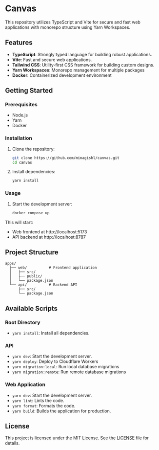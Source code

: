 # Canvas

This repository utilizes TypeScript and Vite for secure and fast web applications with monorepo structure using Yarn Workspaces.

## Features

- **TypeScript**: Strongly typed language for building robust applications.
- **Vite**: Fast and secure web applications.
- **Tailwind CSS**: Utility-first CSS framework for building custom designs.
- **Yarn Workspaces**: Monorepo management for multiple packages
- **Docker**: Containerized development environment

## Getting Started

### Prerequisites

- Node.js
- Yarn
- Docker

### Installation

1. Clone the repository:

   ```sh
   git clone https://github.com/minagishl/canvas.git
   cd canvas
   ```

2. Install dependencies:
   ```sh
   yarn install
   ```

### Usage

1. Start the development server:
   ```sh
   docker compose up
   ```

This will start:

- Web frontend at http://localhost:5173
- API backend at http://localhost:8787

## Project Structure

```
apps/
  ├── web/          # Frontend application
  │   ├── src/
  │   ├── public/
  │   └── package.json
  └── api/          # Backend API
      ├── src/
      └── package.json
```

## Available Scripts

### Root Directory

- `yarn install`: Install all dependencies.

### API

- `yarn dev`: Start the development server.
- `yarn deploy`: Deploy to Cloudflare Workers
- `yarn migration:local`: Run local database migrations
- `yarn migration:remote`: Run remote database migrations

### Web Application

- `yarn dev`: Start the development server.
- `yarn lint`: Lints the code.
- `yarn format`: Formats the code.
- `yarn build`: Builds the application for production.

## License

This project is licensed under the MIT License. See the [LICENSE](./LICENSE) file for details.
